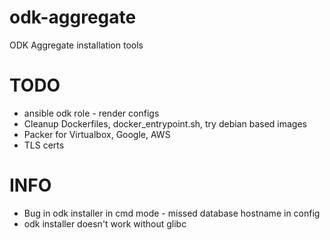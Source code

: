 # odk-aggregate
ODK Aggregate installation tools


# TODO
* ansible odk role - render configs
* Cleanup Dockerfiles, docker_entrypoint.sh, try debian based images
* Packer for Virtualbox, Google, AWS
* TLS certs


# INFO
* Bug in odk installer in cmd mode - missed database hostname in config
* odk installer doesn't work without glibc

